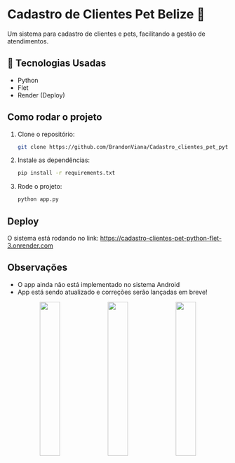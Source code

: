 # Cadastro de Clientes Pet Belize 🐾

Um sistema para cadastro de clientes e pets, facilitando a gestão de atendimentos.

## 🚀 Tecnologias Usadas
- Python
- Flet
- Render (Deploy)

## Como rodar o projeto
1. Clone o repositório:  
   ```sh
   git clone https://github.com/BrandonViana/Cadastro_clientes_pet_python_flet
2. Instale as dependências:
    ```sh
    pip install -r requirements.txt
3. Rode o projeto:
    ```sh
    python app.py

## Deploy
O sistema está rodando no link:
https://cadastro-clientes-pet-python-flet-3.onrender.com

## Observações
- O app ainda não está implementado no sistema Android
- App está sendo atualizado e correções serão lançadas em breve!
  
<p align="center">
  <img src="Pagina principal.png" width="30%">
  <img src=""Menu Lateral.png" width="30%">
  <img src="Histórico.png" width="30%">
</p>
